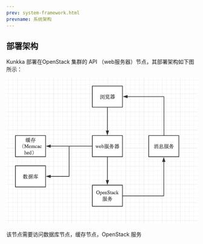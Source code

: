 ```yaml
---
prev: system-framework.html
prevname: 系统架构
---
```

## 部署架构

Kunkka 部署在OpenStack 集群的 API （web服务器）节点，其部署架构如下图所示：
<p style="text-align: center">
  <img src="../img/framework/deployment_architecture.png">
</p>

该节点需要访问数据库节点，缓存节点，OpenStack 服务